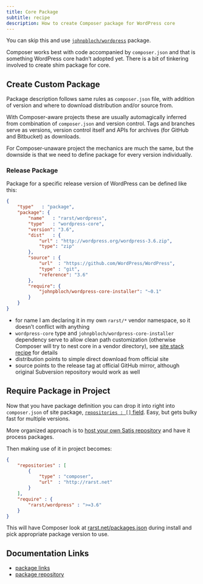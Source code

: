 ```yaml
---
title: Core Package
subtitle: recipe
description: How to create Composer package for WordPress core
---
```


<div class="alert alert-info text-center">You can skip this and use <a href="https://packagist.org/packages/johnpbloch/wordpress"><code>johnpbloch/wordpress</code></a> package.</div>

Composer works best with code accompanied by `composer.json` and that is something WordPress core hadn’t adopted yet. There is a bit of tinkering involved to create shim package for core.

## Create Custom Package

Package description follows same rules as `composer.json` file, with addition of version and where to download distribution and/or source from.

With Composer-aware projects these are usually automagically inferred from combination of `composer.json` and version control. Tags and branches serve as versions, version control itself and APIs for archives (for GitHub and Bitbucket) as downloads.

For Composer-unaware project the mechanics are much the same, but the downside is that we need to define package for every version individually.

### Release Package

Package for a specific release version of WordPress can be defined like this:

```json
{
    "type"   : "package",
    "package": {
        "name"   : "rarst/wordpress",
        "type"   : "wordpress-core",
        "version": "3.6",
        "dist"   : {
            "url" : "http://wordpress.org/wordpress-3.6.zip",
            "type": "zip"
        },
        "source" : {
            "url"  : "https://github.com/WordPress/WordPress",
            "type" : "git",
            "reference": "3.6"
        },
        "require": {
            "johnpbloch/wordpress-core-installer": "~0.1"
        }
    }
}
```

 - for name I am declaring it in my own `rarst/*` vendor namespace, so it doesn’t conflict with anything
 - `wordpress-core` type and `johnpbloch/wordpress-core-installer` dependency serve to allow clean path customization (otherwise Composer will try to nest core in a vendor directory), see [site stack recipe](/_pages/recipe/site-stack) for details
 - distribution points to simple direct download from official site
 - source points to the release tag at official GitHub mirror, although original Subversion repository would work as well

## Require Package in Project

Now that you have package definition you can drop it into right into `composer.json` of site package, [`repositories : []` field](http://getcomposer.org/doc/04-schema.md#repositories). Easy, but gets bulky fast for multiple versions.

More organized approach is to [host your own Satis repository](http://getcomposer.org/doc/articles/handling-private-packages-with-satis.md) and have it process packages.

Then making use of it in project becomes:

```json
{
    "repositories" : [
        {
            "type" : "composer",
            "url"  : "http://rarst.net"
        }
    ],
    "require" : {
        "rarst/wordpress" : ">=3.6"
    }
}
```

This will have Composer look at [rarst.net/packages.json](http://www.rarst.net/packages.json) during install and pick appropriate package version to use.

## Documentation Links
 
- [package links](http://getcomposer.org/doc/04-schema.md#package-links) 
- [package repository](http://getcomposer.org/doc/05-repositories.md#package-2)